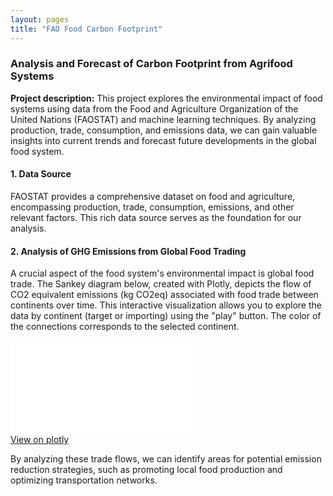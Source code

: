 ```yaml
---
layout: pages
title: "FAO Food Carbon Footprint"
---
```


### Analysis and Forecast of Carbon Footprint from Agrifood Systems

**Project description:** This project explores the environmental impact of food systems using data from the Food and Agriculture Organization of the United Nations (FAOSTAT) and machine learning techniques. By analyzing production, trade, consumption, and emissions data, we can gain valuable insights into current trends and forecast future developments in the global food system.

#### 1. Data Source

FAOSTAT provides a comprehensive dataset on food and agriculture, encompassing production, trade, consumption, emissions, and other relevant factors. This rich data source serves as the foundation for our analysis.

#### 2. Analysis of GHG Emissions from Global Food Trading

A crucial aspect of the food system's environmental impact is global food trade. The Sankey diagram below, created with Plotly, depicts the flow of CO2 equivalent emissions (kg CO2eq) associated with food trade between continents over time. This interactive visualization allows you to explore the data by continent (target or importing) using the "play" button. The color of the connections corresponds to the selected continent.

<div class="iframe-container">
  <iframe frameborder="0" scrolling="no" src="//plotly.com/~ezemriv/7.embed"></iframe>
</div>
<div class="button-container">
    <a href="//plotly.com/~ezemriv/7" class="view-full-plot">View on plotly</a>
  </div>

By analyzing these trade flows, we can identify areas for potential emission reduction strategies, such as promoting local food production and optimizing transportation networks.